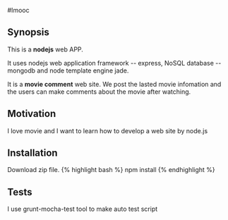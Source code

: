 #Imooc

## Synopsis

This is a **nodejs** web APP.

It uses nodejs web application framework -- express, NoSQL database -- mongodb and node template engine jade.

It is a **movie comment** web site. We post the lasted movie infomation and the users can make comments about the movie after watching.

## Motivation

I love movie and I want to learn how to develop a web site by node.js

## Installation

Download zip file.
{% highlight bash %}
npm install
{% endhighlight %}

## Tests

I use grunt-mocha-test tool to make auto test script
